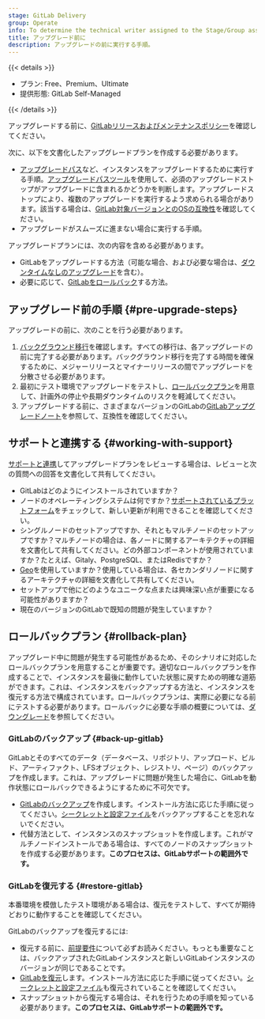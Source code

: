 ```yaml
---
stage: GitLab Delivery
group: Operate
info: To determine the technical writer assigned to the Stage/Group associated with this page, see https://handbook.gitlab.com/handbook/product/ux/technical-writing/#assignments
title: アップグレード前に
description: アップグレードの前に実行する手順。
---
```


{{< details >}}

- プラン: Free、Premium、Ultimate
- 提供形態: GitLab Self-Managed

{{< /details >}}

アップグレードする前に、[GitLabリリースおよびメンテナンスポリシー](../policy/maintenance.md)を確認してください。

次に、以下を文書化したアップグレードプランを作成する必要があります。

- [アップグレードパス](upgrade_paths.md)など、インスタンスをアップグレードするために実行する手順。[アップグレードパスツール](upgrade_paths.md#upgrade-path-tool)を使用して、必須のアップグレードストップがアップグレードに含まれるかどうかを判断します。アップグレードストップにより、複数のアップグレードを実行するよう求められる場合があります。該当する場合は、[GitLab対象バージョンとのOSの互換性](../administration/package_information/supported_os.md)を確認してください。
- アップグレードがスムーズに進まない場合に実行する手順。

アップグレードプランには、次の内容を含める必要があります。

- GitLabをアップグレードする方法（可能な場合、および必要な場合は、[ダウンタイムなしのアップグレード](zero_downtime.md)を含む）。
- 必要に応じて、[GitLabをロールバック](#rollback-plan)する方法。

## アップグレード前の手順 {#pre-upgrade-steps}

アップグレードの前に、次のことを行う必要があります。

1. [バックグラウンド移行](background_migrations.md)を確認します。すべての移行は、各アップグレードの前に完了する必要があります。バックグラウンド移行を完了する時間を確保するために、メジャーリリースとマイナーリリースの間でアップグレードを分散させる必要があります。
1. 最初にテスト環境でアップグレードをテストし、[ロールバックプラン](#rollback-plan)を用意して、計画外の停止や長期ダウンタイムのリスクを軽減してください。
1. アップグレードする前に、さまざまなバージョンのGitLabの[GitLabアップグレードノート](versions/_index.md)を参照して、互換性を確認してください。

## サポートと連携する {#working-with-support}

[サポートと連携](https://about.gitlab.com/support/scheduling-upgrade-assistance/)してアップグレードプランをレビューする場合は、レビューと次の質問への回答を文書化して共有してください。

- GitLabはどのようにインストールされていますか？
- ノードのオペレーティングシステムは何ですか？[サポートされているプラットフォーム](../install/package/_index.md#supported-platforms)をチェックして、新しい更新が利用できることを確認してください。
- シングルノードのセットアップですか、それともマルチノードのセットアップですか？マルチノードの場合は、各ノードに関するアーキテクチャの詳細を文書化して共有してください。どの外部コンポーネントが使用されていますか？たとえば、Gitaly、PostgreSQL、またはRedisですか？
- [Geo](../administration/geo/_index.md)を使用していますか？使用している場合は、各セカンダリノードに関するアーキテクチャの詳細を文書化して共有してください。
- セットアップで他にどのようなユニークな点または興味深い点が重要になる可能性がありますか？
- 現在のバージョンのGitLabで既知の問題が発生していますか？

## ロールバックプラン {#rollback-plan}

アップグレード中に問題が発生する可能性があるため、そのシナリオに対応したロールバックプランを用意することが重要です。適切なロールバックプランを作成することで、インスタンスを最後に動作していた状態に戻すための明確な道筋ができます。これは、インスタンスをバックアップする方法と、インスタンスを復元する方法で構成されています。ロールバックプランは、実際に必要になる前にテストする必要があります。ロールバックに必要な手順の概要については、[ダウングレード](package/downgrade.md)を参照してください。

### GitLabのバックアップ {#back-up-gitlab}

GitLabとそのすべてのデータ（データベース、リポジトリ、アップロード、ビルド、アーティファクト、LFSオブジェクト、レジストリ、ページ）のバックアップを作成します。これは、アップグレードに問題が発生した場合に、GitLabを動作状態にロールバックできるようにするために不可欠です。

- [GitLabのバックアップ](../administration/backup_restore/_index.md)を作成します。インストール方法に応じた手順に従ってください。[シークレットと設定ファイル](../administration/backup_restore/backup_gitlab.md#storing-configuration-files)をバックアップすることを忘れないでください。
- 代替方法として、インスタンスのスナップショットを作成します。これがマルチノードインストールである場合は、すべてのノードのスナップショットを作成する必要があります。**このプロセスは、GitLabサポートの範囲外です。**

### GitLabを復元する {#restore-gitlab}

本番環境を模倣したテスト環境がある場合は、復元をテストして、すべてが期待どおりに動作することを確認してください。

GitLabのバックアップを復元するには:

- 復元する前に、[前提要件](../administration/backup_restore/_index.md#restore-gitlab)について必ずお読みください。もっとも重要なことは、バックアップされたGitLabインスタンスと新しいGitLabインスタンスのバージョンが同じであることです。
- [GitLabを復元](../administration/backup_restore/_index.md#restore-gitlab)します。インストール方法に応じた手順に従ってください。[シークレットと設定ファイル](../administration/backup_restore/backup_gitlab.md#storing-configuration-files)も復元されていることを確認してください。
- スナップショットから復元する場合は、それを行うための手順を知っている必要があります。**このプロセスは、GitLabサポートの範囲外です。**
